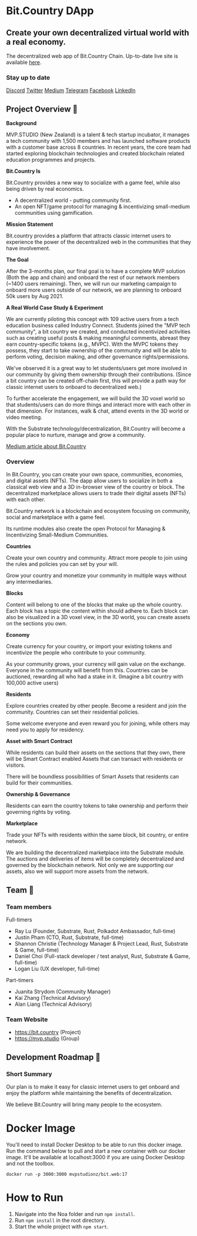 # Bit.Country DApp
## Create your own decentralized virtual world with a real economy.
The decentralized web app of Bit.Country Chain. Up-to-date live site is available [here](http://uat.bit.country).

### Stay up to date
[Discord](https://discord.gg/vE2xfQwErp) [Twitter](https://twitter.com/bitdotcountry) [Medium](https://medium.com/@bitcountry) [Telegram](https://t.me/bitcountryofficial) [Facebook](https://www.facebook.com/bitcountry/) [LinkedIn](https://www.linkedin.com/company/bit-country)

## Project Overview :page_facing_up: 


**Background**

MVP.STUDIO (New Zealand) is a talent & tech startup incubator, it manages a tech community with 1,500 members and has launched software products with a customer base across 8 countries. In recent years, the core team had started exploring blockchain technologies and created blockchain related education programmes and projects.

**Bit.Country Is**

Bit.Country provides a new way to socialize with a game feel, while also being driven by real economics.

* A decentralized world - putting community first. 
* An open NFT/game protocol for managing & incentivizing small-medium communities using gamification.

**Mission Statement**

Bit.country provides a platform that attracts classic internet users to experience the power of the decentralized web in the communities that they have involvement.

**The Goal**

After the 3-months plan, our final goal is to have a complete MVP solution (Both the app and chain) and onboard the rest of our network members (~1400 users remaining). Then, we will run our marketing campaign to onboard more users outside of our network, we are planning to onboard 50k users by Aug 2021.

**A Real World Case Study & Experiment**

We are currently piloting this concept with 109 active users from a tech education business called Industry Connect. Students joined the "MVP tech community", a bit country we created, and conducted incentivized activities such as creating useful posts & making meaningful comments, abreast they earn country-specific tokens (e.g., MVPC). With the MVPC tokens they possess, they start to take ownership of the community and will be able to perform voting, decision making, and other governance rights/permissions. 

We've observed it is a great way to let students/users get more involved in our community by giving them ownership through their contributions. (Since a bit country can be created off-chain first, this will provide a path way for classic internet users to onboard to decentralized web.)

To further accelerate the engagement, we will build the 3D voxel world so that students/users can do more things and interact more with each other in that dimension. For instances, walk & chat, attend events in the 3D world or video meeting.

With the Substrate technology/decentralization, Bit.Country will become a popular place to nurture, manage and grow a community.


[Medium article about Bit.Country](https://medium.com/@bitcountry/create-and-live-in-a-decentralized-world-of-your-own-4ad872379d00)

### Overview

  In Bit.Country, you can create your own space, communities, economies, and digital assets (NFTs). The dapp allow users to socialize in both a classical web view and a 3D in-browser view of the country or block. The decentralized marketplace allows users to trade their digital assets (NFTs) with each other.
      
  Bit.Country network is a blockchain and ecosystem focusing on community, social and marketplace with a game feel. 

  Its runtime modules also create the open Protocol for Managing & Incentivizing Small-Medium Communities.
      
  **Countries**

  Create your own country and community. Attract more people to join using the rules and policies you can set by your will.

  Grow your country and monetize your community in multiple ways without any intermediaries.

  **Blocks**
            
  Content will belong to one of the blocks that make up the whole country. Each block has a topic the content within should adhere to. Each block can also be visualized in a 3D voxel view, in the 3D world, you can create assets on the sections you own.

  **Economy**

  Create currency for your country, or import your existing tokens and incentivize the people who contribute to your community.

  As your community grows, your currency will gain value on the exchange. Everyone in the community will benefit from this. Countries can be auctioned, rewarding all who had a stake in it. (Imagine a bit country with 100,000 active users)

  **Residents**

  Explore countries created by other people. Become a resident and join the community. Countries can set their residential policies.

  Some welcome everyone and even reward you for joining, while others may need you to apply for residency.

  **Asset with Smart Contract**
    
   While residents can build their assets on the sections that they own, there will be Smart Contract enabled Assets that can transact with residents or visitors.
    
  There will be boundless possibilities of Smart Assets that residents can build for their communities.

  **Ownership & Governance**

  Residents can earn the country tokens to take ownership and perform their governing rights by voting.

  **Marketplace**

  Trade your NFTs with residents within the same block, bit country, or entire network.

  We are building the decentralized marketplace into the Substrate module. The auctions and deliveries of items will be completely decentralized and governed by the blockchain network. Not only we are supporting our assets, also we will support more assets from the network.
    
  ## Team :busts_in_silhouette:

### Team members

Full-timers
* Ray Lu (Founder, Substrate, Rust, Polkadot Ambassador, full-time)
* Justin Pham (CTO, Rust, Substrate, full-time)
* Shannon Christie (Technology Manager & Project Lead, Rust, Substrate & Game, full-time)
* Daniel Choi (Full-stack developer / test analyst, Rust, Substrate & Game, full-time)
* Logan Liu (UX developer, full-time)

Part-timers
* Juanita Strydom (Community Manager)
* Kai Zhang (Technical Advisory)
* Alan Liang (Technical Advisory)

### Team Website	
* https://bit.country (Project)
* https://mvp.studio (Group) 

## Development Roadmap :nut_and_bolt: 

### Short Summary

Our plan is to make it easy for classic internet users to get onboard and enjoy the platform while maintaining the benefits of decentralization.

We believe Bit.Country will bring many people to the ecosystem.

# Docker Image
You'll need to install Docker Desktop to be able to run this docker image. Run the command below to pull and start a new container with our docker image. It'll be available at localhost:3000 if you are using Docker Desktop and not the toolbox. 
```
docker run -p 3000:3000 mvpstudionz/bit.web:17 
```

# How to Run
1. Navigate into the Noa folder and run ```npm install```. 
2. Run ```npm install``` in the root directory. 
3. Start the whole project with ```npm start```.
